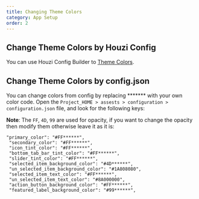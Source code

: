 ```yaml
---
title: Changing Theme Colors
category: App Setup
order: 2
---
```


## Change Theme Colors by Houzi Config
 You can use Houzi Config Builder to [Theme Colors](/houzi-config-builder/change-theme). 


## Change Theme Colors by config.json
 You can change colors from config by replacing ******* with your own color code. Open the `Project_HOME > assests > configuration > configuration.json` file, and look for the following keys:

**Note**: The `FF`, `4D`, `99` are used for opacity, if you want to change the opacity then modify them otherwise leave it as it is: 

 ```
 "primary_color": "#FF******",
  "secondary_color": "#FF******",
  "icon_tint_color": "#FF******",
  "bottom_tab_bar_tint_color": "#FF******",
  "slider_tint_color": "#FF******",
  "selected_item_background_color": "#4D******",
  "un_selected_item_background_color": "#1A808080",
  "selected_item_text_color": "#FF******",
  "un_selected_item_text_color": "#8A000000",
  "action_button_background_color": "#FF******",
  "featured_label_background_color": "#99******",
 ```


<!-- ## Change Theme Colors by AppPreferences
Open the file 
```
houzi > packages > houzi_package > lib > files > app_preferences > app_preferences.dart
```

Go to the ‘Colors’ section.

If you want to change the primary color of the app. Define a custom color code map with RGB value of color with different opacities. After defining the map, define the custom app primary color as `MaterialColor` with the hex value of color and the defined map. Example below:
```
/// Define your custom color swatches.
Map<int, Color> primaryColorCodes = {
 50: Color.fromRGBO(37, 173, 222, .1),
 100: Color.fromRGBO(37, 173, 222, .2),
 200: Color.fromRGBO(37, 173, 222, .3),
 300: Color.fromRGBO(37, 173, 222, .4),
 400: Color.fromRGBO(37, 173, 222, .5),
 500: Color.fromRGBO(37, 173, 222, .6),
 600: Color.fromRGBO(37, 173, 222, .7),
 700: Color.fromRGBO(37, 173, 222, .8),
 800: Color.fromRGBO(37, 173, 222, .9),
 900: Color.fromRGBO(37, 173, 222, 1),
};
MaterialColor primaryColor = MaterialColor(0xFF25ADDE, primaryColorCodes);
```

Change the `appPrimaryColor` with this custom defined material color primaryColor.

There’re many colors, styles and different icons defined in this file, you can replace or modify these with your likings. -->

